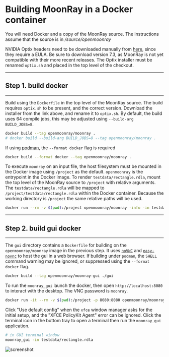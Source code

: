 # Building MoonRay in a Docker container

You will need Docker and a copy of the MoonRay source. The instructions assume that the source is in */source/openmoonray*

NVIDIA Optix headers need to be downloaded manually from [here](https://developer.nvidia.com/designworks/optix/downloads/legacy), since they require a EULA.
Be sure to download version 7.3, as MoonRay is not yet compatible with their more recent releases.  The Optix installer must be renamed `optix.sh` and placed in the top level of the checkout.

---
## Step 1. build docker
---

Build using the `Dockerfile` in the top level of the MoonRay source.  The build requires `optix.sh` to be present, and the correct version.  Download the installer from the link above, and rename it to `optix.sh`.  By default, the build uses 64 compile jobs, this may be adjusted using `--build-arg BUILD_JOBS=8`.

```bash
docker build --tag openmoonray/moonray .
# docker build --build-arg BUILD_JOBS=8 --tag openmoonray/moonray .
```

If using [podman](https://podman.io/), the `--format docker` flag is required

```bash
docker build --format docker --tag openmoonray/moonray .
```

To execute `moonray` on an input file, the host filesystem must be mounted in the Docker image using `/project` as the default.  `openmoonray` is the entrypoint in the Docker image.  To render `testdata/rectangle.rdla`, mount the top level of the MoonRay source to `/project` with relative arguments.  The `testdata/rectangle.rdla` will be mapped to `/project/testdata/rectangle.rdla` within the Docker container.  Because the working directory is `/project` the same relative paths will be used.

```bash
docker run --rm -v $(pwd):/project openmoonray/moonray -info -in testdata/rectangle.rdla -out testdata/rectangle.exr 
```

---
## Step 2. build gui docker
---

The `gui` directory contains a `Dockerfile` for building on the `openmoonray/moonray` image in the previous step.  It uses [`noVNC`](https://github.com/novnc/noVNC) and [`easy-novnc`](https://github.com/pgaskin/easy-novnc) to host the gui in a web browser.  If building under `podman`, the `SHELL` command warning may be ignored, or suppressed using the `--format docker` flag.

```bash
docker build --tag openmoonray/moonray-gui ./gui
```

To run the `moonray_gui` launch the docker, then open `http://localhost:8080` to interact with the desktop.  The VNC password is `moonray`.

```bash
docker run -it --rm -v $(pwd):/project -p 8080:8080 openmoonray/moonray-gui
```

Click "Use default config" when the  `xfce` window manager asks for the initial setup, and the "XFCE PolicyKit Agent" error can be ignored. Click the terminal icon in the bottom tray to open a terminal then run the `moonray_gui` application.

```bash
# in GUI terminal window
moonray_gui -in testdata/rectangle.rdla
```

![screenshot](moonray_gui_screenshot.png)

